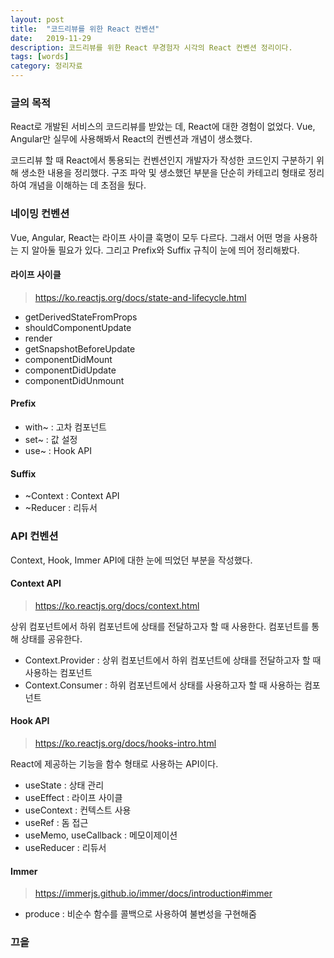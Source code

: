 ```yaml
---
layout: post
title:  "코드리뷰를 위한 React 컨벤션"
date:   2019-11-29
description: 코드리뷰를 위한 React 무경험자 시각의 React 컨벤션 정리이다.
tags: [words]
category: 정리자료
---
```

### 글의 목적
React로 개발된 서비스의 코드리뷰를 받았는 데, React에 대한 경험이 없었다. Vue, Angular만 실무에 사용해봐서 React의 컨벤션과 개념이 생소했다.

코드리뷰 할 때 React에서 통용되는 컨벤션인지 개발자가 작성한 코드인지 구분하기 위해 생소한 내용을 정리했다. 구조 파악 및 생소했던 부분을 단순히 카테고리 형태로 정리하여 개념을 이해하는 데 초점을 뒀다.

### 네이밍 컨벤션
Vue, Angular, React는 라이프 사이클 훅명이 모두 다르다. 그래서 어떤 명을 사용하는 지 알아둘 필요가 있다.
그리고 Prefix와 Suffix 규칙이 눈에 띄어 정리해봤다.

#### 라이프 사이클
> https://ko.reactjs.org/docs/state-and-lifecycle.html

- getDerivedStateFromProps
- shouldComponentUpdate
- render
- getSnapshotBeforeUpdate
- componentDidMount
- componentDidUpdate
- componentDidUnmount

#### Prefix
- with~ : 고차 컴포넌트
- set~ : 값 설정
- use~ : Hook API

#### Suffix
- ~Context : Context API
- ~Reducer : 리듀서

### API 컨벤션
Context, Hook, Immer API에 대한 눈에 띄었던 부분을 작성했다.

#### Context API
> https://ko.reactjs.org/docs/context.html

상위 컴포넌트에서 하위 컴포넌트에 상태를 전달하고자 할 때 사용한다. 컴포넌트를 통해 상태를 공유한다.

- Context.Provider : 상위 컴포넌트에서 하위 컴포넌트에 상태를 전달하고자 할 때 사용하는 컴포넌트
- Context.Consumer : 하위 컴포넌트에서 상태를 사용하고자 할 때 사용하는 컴포넌트

#### Hook API
> https://ko.reactjs.org/docs/hooks-intro.html

React에 제공하는 기능을 함수 형태로 사용하는 API이다.

- useState : 상태 관리
- useEffect : 라이프 사이클
- useContext : 컨텍스트 사용
- useRef : 돔 접근
- useMemo, useCallback : 메모이제이션
- useReducer : 리듀서

#### Immer
> https://immerjs.github.io/immer/docs/introduction#immer

- produce : 비순수 함수를 콜백으로 사용하여 불변성을 구현해줌

### 끄읕
